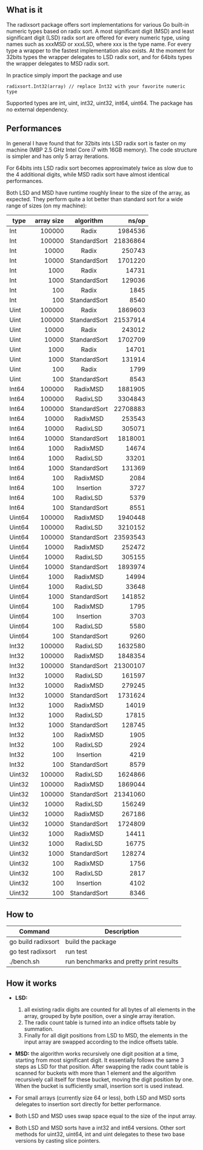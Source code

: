 ## What is it

The radixsort package offers sort implementations for various Go built-in
numeric types based on radix sort.
A most significant digit (MSD) and least significant digit (LSD) radix sort are
offered for every numeric type, using names such as xxxMSD or xxxLSD, where xxx
is the type name.
For every type a wrapper to the fastest implementation also exists. At the
moment for 32bits types the wrapper delegates to LSD radix sort, and for 64bits
types the wrapper delegates to MSD radix sort.

In practice simply import the package and use

```
radixsort.Int32(array) // replace Int32 with your favorite numeric type
```

Supported types are int, uint, int32, uint32, int64, uint64.
The package has no external dependency.


## Performances

In general I have found that for 32bits ints LSD radix sort is faster on my
machine (MBP 2.5 GHz Intel Core i7 with 16GB memory).
The code structure is simpler and has only 5 array iterations.

For 64bits ints LSD radix sort becomes approximately twice as slow due to the 4
additional digits, while MSD radix sort have almost identical performances.

Both LSD and MSD have runtime roughly linear to the size of the array,
as expected.
They perform quite a lot better than standard sort for a wide range of sizes (on
my machine):

| type   | array size | algorithm    | ns/op    |
| ---    | ---:       | :---:        | ---:     |
| Int    | 100000     | Radix        |  1984536 |
| Int    | 100000     | StandardSort | 21836864 |
| Int    | 10000      | Radix        |   250743 |
| Int    | 10000      | StandardSort |  1701220 |
| Int    | 1000       | Radix        |    14731 |
| Int    | 1000       | StandardSort |   129036 |
| Int    | 100        | Radix        |     1845 |
| Int    | 100        | StandardSort |     8540 |
| Uint   | 100000     | Radix        |  1869603 |
| Uint   | 100000     | StandardSort | 21537914 |
| Uint   | 10000      | Radix        |   243012 |
| Uint   | 10000      | StandardSort |  1702709 |
| Uint   | 1000       | Radix        |    14701 |
| Uint   | 1000       | StandardSort |   131914 |
| Uint   | 100        | Radix        |     1799 |
| Uint   | 100        | StandardSort |     8543 |
| Int64  | 100000     | RadixMSD     |  1881905 |
| Int64  | 100000     | RadixLSD     |  3304843 |
| Int64  | 100000     | StandardSort | 22708883 |
| Int64  | 10000      | RadixMSD     |   253543 |
| Int64  | 10000      | RadixLSD     |   305071 |
| Int64  | 10000      | StandardSort |  1818001 |
| Int64  | 1000       | RadixMSD     |    14674 |
| Int64  | 1000       | RadixLSD     |    33201 |
| Int64  | 1000       | StandardSort |   131369 |
| Int64  | 100        | RadixMSD     |     2084 |
| Int64  | 100        | Insertion    |     3727 |
| Int64  | 100        | RadixLSD     |     5379 |
| Int64  | 100        | StandardSort |     8551 |
| Uint64 | 100000     | RadixMSD     |  1940448 |
| Uint64 | 100000     | RadixLSD     |  3210152 |
| Uint64 | 100000     | StandardSort | 23593543 |
| Uint64 | 10000      | RadixMSD     |   252472 |
| Uint64 | 10000      | RadixLSD     |   305155 |
| Uint64 | 10000      | StandardSort |  1893974 |
| Uint64 | 1000       | RadixMSD     |    14994 |
| Uint64 | 1000       | RadixLSD     |    33648 |
| Uint64 | 1000       | StandardSort |   141852 |
| Uint64 | 100        | RadixMSD     |     1795 |
| Uint64 | 100        | Insertion    |     3703 |
| Uint64 | 100        | RadixLSD     |     5580 |
| Uint64 | 100        | StandardSort |     9260 |
| Int32  | 100000     | RadixLSD     |  1632580 |
| Int32  | 100000     | RadixMSD     |  1848354 |
| Int32  | 100000     | StandardSort | 21300107 |
| Int32  | 10000      | RadixLSD     |   161597 |
| Int32  | 10000      | RadixMSD     |   279245 |
| Int32  | 10000      | StandardSort |  1731624 |
| Int32  | 1000       | RadixMSD     |    14019 |
| Int32  | 1000       | RadixLSD     |    17815 |
| Int32  | 1000       | StandardSort |   128745 |
| Int32  | 100        | RadixMSD     |     1905 |
| Int32  | 100        | RadixLSD     |     2924 |
| Int32  | 100        | Insertion    |     4219 |
| Int32  | 100        | StandardSort |     8579 |
| Uint32 | 100000     | RadixLSD     |  1624866 |
| Uint32 | 100000     | RadixMSD     |  1869044 |
| Uint32 | 100000     | StandardSort | 21341060 |
| Uint32 | 10000      | RadixLSD     |   156249 |
| Uint32 | 10000      | RadixMSD     |   267186 |
| Uint32 | 10000      | StandardSort |  1724809 |
| Uint32 | 1000       | RadixMSD     |    14411 |
| Uint32 | 1000       | RadixLSD     |    16775 |
| Uint32 | 1000       | StandardSort |   128274 |
| Uint32 | 100        | RadixMSD     |     1756 |
| Uint32 | 100        | RadixLSD     |     2817 |
| Uint32 | 100        | Insertion    |     4102 |
| Uint32 | 100        | StandardSort |     8346 |


## How to

| Command            | Description                             |
| ---                | ---                                     |
| go build radixsort | build the package                       |
| go test radixsort  | run test                                |
| ./bench.sh         | run benchmarks and pretty print results |


## How it works


 * __LSD:__
   1. all existing radix digits are counted for all bytes of all elements in
      the array, grouped by byte position, over a single array iteration.
   2. The radix count table is turned into an indice offsets table by summation.
   3. Finally for all digit positions from LSD to MSD, the elements in the input
      array are swapped according to the indice offsets table.

 * __MSD:__ the algorithm works recursively one digit position at a time,
   starting from most significant digit.
   It essentially follows the same 3 steps as LSD for that position.
   After swapping the radix count table is scanned for buckets with more than 1
   element and the algorithm recursively call itself for these bucket, moving
   the digit position by one. When the bucket is sufficiently small, insertion
   sort is used instead.

 * For small arrays (currently size 64 or less), both LSD and MSD sorts
   delegates to insertion sort directly for better performance.

 * Both LSD and MSD uses swap space equal to the size of the input array.

 * Both LSD and MSD sorts have a int32 and int64 versions.
   Other sort methods for uint32, uint64, int and uint delegates to these two
   base versions by casting slice pointers.
